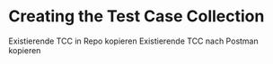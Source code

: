 # Creating the Test Case Collection

Existierende TCC in Repo kopieren
Existierende TCC nach Postman kopieren
